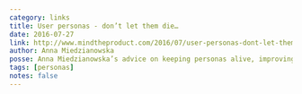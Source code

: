 ```yaml
---
category: links
title: User personas - don’t let them die…
date: 2016-07-27
link: http://www.mindtheproduct.com/2016/07/user-personas-dont-let-them-die/
author: Anna Miedzianowska
posse: Anna Miedzianowska’s advice on keeping personas alive, improving cross-team buy-in, and including them into your daily process.
tags: [personas]
notes: false
---
```

